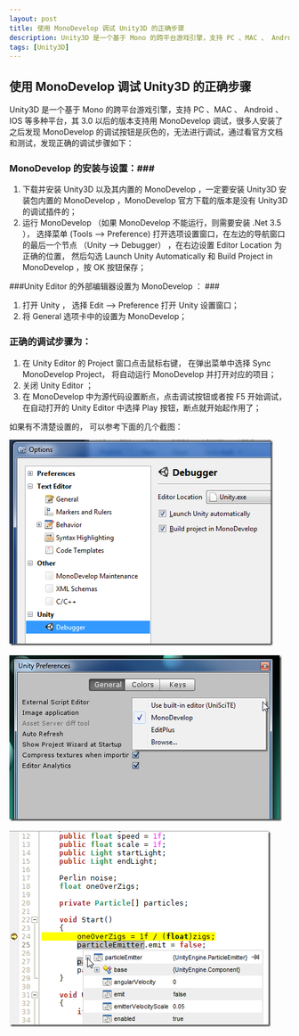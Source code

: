 ```yaml
---
layout: post
title: 使用 MonoDevelop 调试 Unity3D 的正确步骤
description: Unity3D 是一个基于 Mono 的跨平台游戏引擎，支持 PC 、MAC 、 Android 、IOS 等多种平台，其 3.0 以后的版本支持用  MonoDevelop 调试，很多人安装了之后发现 MonoDevelop 的调试按钮是灰色的，无法进行调试，通过看官方文档和测试，发现正确的调试步骤如下：
tags: [Unity3D]
---
```


## 使用 MonoDevelop 调试 Unity3D 的正确步骤

Unity3D 是一个基于 Mono 的跨平台游戏引擎，支持 PC 、MAC 、 Android 、IOS 等多种平台，其 3.0 以后的版本支持用  MonoDevelop 调试，很多人安装了之后发现 MonoDevelop 的调试按钮是灰色的，无法进行调试，通过看官方文档和测试，发现正确的调试步骤如下：

### MonoDevelop 的安装与设置：###

1. 下载并安装 Unity3D 以及其内置的 MonoDevelop ，一定要安装 Unity3D 安装包内置的 MonoDevelop ，MonoDevelop 官方下载的版本是没有 Unity3D 的调试插件的；
1. 运行 MonoDevelop （如果 MonoDevelop 不能运行，则需要安装 .Net 3.5 ）， 选择菜单 (Tools –> Preference) 打开选项设置窗口，在左边的导航窗口的最后一个节点 （Unity –> Debugger） ，在右边设置 Editor Location 为正确的位置， 然后勾选 Launch Unity Automatically 和 Build Project in MonoDevelop ，按 OK 按钮保存；

###Unity Editor 的外部编辑器设置为 MonoDevelop ： ###

1. 打开 Unity ， 选择 Edit –> Preference 打开 Unity 设置窗口；
1. 将 General 选项卡中的设置为 MonoDevelop；

### 正确的调试步骤为： ###

1. 在 Unity Editor 的 Project 窗口点击鼠标右键， 在弹出菜单中选择 Sync MonoDevelop Project， 将自动运行 MonoDevelop 并打开对应的项目；
1. 关闭 Unity Editor ；
1. 在 MonoDevelop 中为源代码设置断点，点击调试按钮或者按 F5 开始调试，在自动打开的 Unity Editor 中选择 Play 按钮，断点就开始起作用了；

如果有不清楚设置的， 可以参考下面的几个截图：

![Mono Develop 设置](/assets/post-images/md-settings.png)

![Unity 设置](/assets/post-images/unity3d-prefs.png)

![调试截图](/assets/post-images/u3d-debugging.png)
